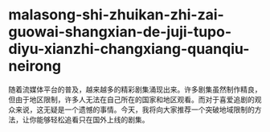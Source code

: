 # malasong-shi-zhuikan-zhi-zai-guowai-shangxian-de-juji-tupo-diyu-xianzhi-changxiang-quanqiu-neirong
随着流媒体平台的普及，越来越多的精彩剧集涌现出来。许多剧集虽然制作精良，但由于地区限制，许多人无法在自己所在的国家和地区观看。而对于喜爱追剧的观众来说，这无疑是一个遗憾的事情。今天，我将向大家推荐一个突破地域限制的方法，让你能够轻松追看只在国外上线的剧集。
